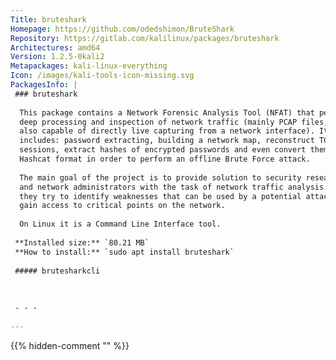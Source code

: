 ```yaml
---
Title: bruteshark
Homepage: https://github.com/odedshimon/BruteShark
Repository: https://gitlab.com/kalilinux/packages/bruteshark
Architectures: amd64
Version: 1.2.5-0kali2
Metapackages: kali-linux-everything 
Icon: /images/kali-tools-icon-missing.svg
PackagesInfo: |
 ### bruteshark
 
  This package contains a Network Forensic Analysis Tool (NFAT) that performs
  deep processing and inspection of network traffic (mainly PCAP files, but it
  also capable of directly live capturing from a network interface). It
  includes: password extracting, building a network map, reconstruct TCP
  sessions, extract hashes of encrypted passwords and even convert them to a
  Hashcat format in order to perform an offline Brute Force attack.
   
  The main goal of the project is to provide solution to security researchers
  and network administrators with the task of network traffic analysis while
  they try to identify weaknesses that can be used by a potential attacker to
  gain access to critical points on the network.
   
  On Linux it is a Command Line Interface tool.
 
 **Installed size:** `80.21 MB`  
 **How to install:** `sudo apt install bruteshark`  
 
 ##### brutesharkcli
 
 
 
 - - -
 
---
```

{{% hidden-comment "<!--Do not edit anything above this line-->" %}}
